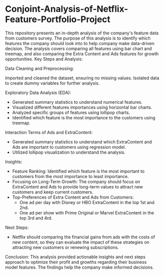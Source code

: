 # Conjoint-Analysis-of-Netflix-Feature-Portfolio-Project
This repository presents an in-depth analysis of the company's feature data from customers survey. The purpose of this analysis is to identify which features the company should look into to help company make data-driven decision. The analysis covers comparing all features using bar chart and treemap, and also comparing the Extra Content and Ads features for growth opportunities.
Key Steps and Analysis:

Data Cleaning and Preprocessing:

Imported and cleaned the dataset, ensuring no missing values.
Isolated data to create dummy variables for further analysis.

Exploratory Data Analysis (EDA):

- Generated summary statistics to understand numerical features.
- Visualized different features importances using horizontal bar charts.
- Analyzed specific groups of features using lollipop charts.
- Identified which feature is the most importance to the customers using treemap.

Interaction Terms of Ads and ExtraContent:

- Generated summary statistics to understand which ExtraContent and Ads are important to customers using regression model.
- Utilized lollipop visualization to understand the analysis.

Insights:

- Feature Ranking: Identified which feature is the most important to customers from the most importance to least importance.
- Focusing on Long-Term Growth: The company should focus on ExtraContent and Ads to provide long-term values to attract new customers and keep current customers.
- Top-Preferences of Extra Content and Ads from Customers: 
  + One ad per day with Disney or HBO ExtraContent in the top 1st and 2nd.
  + One ad per show with Prime Original or Marvel ExtraContent in the top 3rd and 4rd.

Next Steps:
- Netflix should comparing the financial gains from ads with the costs of new content, so they can evaluate the impact of these strategies on attracting new customers or renewing subscriptions.

Conclusion:
This analysis provided actionable insights and next steps approach to optimize their profit and growths regarding their business model features. The findings help the company make informed decisions.

